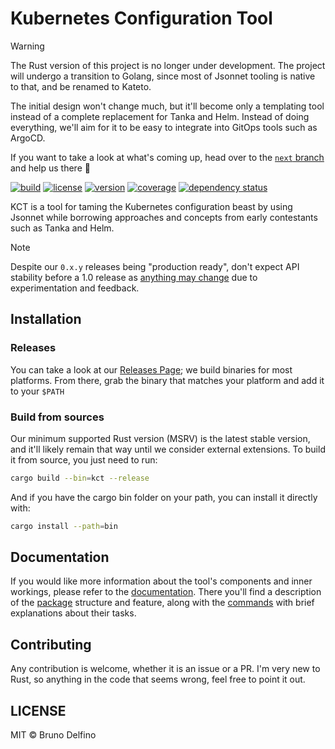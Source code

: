 # Kubernetes Configuration Tool


> [!WARNING]
> The Rust version of this project is no longer under development. The project will undergo a transition to Golang, since most of Jsonnet tooling is native to that, and be renamed to Kateto.
> 
> The initial design won't change much, but it'll become only a templating tool instead of a complete replacement for Tanka and Helm. Instead of doing everything, we'll aim for it to be easy to integrate into GitOps tools such as ArgoCD.
> 
> If you want to take a look at what's coming up, head over to the [`next` branch](https://github.com/bruno-delfino1995/kateto/tree/next) and help us there 🙌

[![build](https://img.shields.io/github/actions/workflow/status/bruno-delfino1995/kct/quality.yml?branch=main)](https://github.com/bruno-delfino1995/kct/actions/workflows/lints.yml?query=branch%3Amain)
[![license](https://img.shields.io/github/license/bruno-delfino1995/kct)](https://github.com/bruno-delfino1995/kct/blob/main/LICENSE)
[![version](https://img.shields.io/github/v/release/bruno-delfino1995/kct?label=version)](https://github.com/bruno-delfino1995/kct/releases/latest)
[![coverage](https://codecov.io/gh/bruno-delfino1995/kct/branch/main/graph/badge.svg?token=VAXMGX6OKU)](https://codecov.io/gh/bruno-delfino1995/kct)
[![dependency status](https://deps.rs/repo/github/bruno-delfino1995/kct/status.svg)](https://deps.rs/repo/github/bruno-delfino1995/kct)

KCT is a tool for taming the Kubernetes configuration beast by using Jsonnet while borrowing approaches and concepts from early contestants such as Tanka and Helm.

> [!NOTE]
> Despite our `0.x.y` releases being "production ready", don't expect API stability before a 1.0 release as [anything may change](https://semver.org/#spec-item-4) due to experimentation and feedback.

## Installation

### Releases

You can take a look at our [Releases Page](https://github.com/bruno-delfino1995/kct/releases); we build binaries for most platforms. From there, grab the binary that matches your platform and add it to your `$PATH`

### Build from sources

Our minimum supported Rust version (MSRV) is the latest stable version, and it'll likely remain that way until we consider external extensions. To build it from source, you just need to run:

``` sh
cargo build --bin=kct --release
```

And if you have the cargo bin folder on your path, you can install it directly with:

``` sh
cargo install --path=bin
```

## Documentation

If you would like more information about the tool's components and inner workings, please refer to the [documentation](./docs/index.md). There you'll find a description of the [package](./docs/kcp.md) structure and feature, along with the [commands](./docs/usage.md) with brief explanations about their tasks.

## Contributing

Any contribution is welcome, whether it is an issue or a PR. I'm very new to Rust, so anything in the code that seems wrong, feel free to point it out.

## LICENSE

MIT © Bruno Delfino
